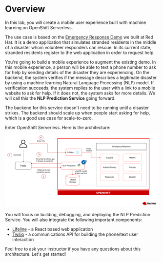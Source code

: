 # Overview

In this lab, you will create a mobile user experience built with machine learning on OpenShift Serverless.

The use case is based on the [Emergency Response Demo](http://www.erdemo.io/) we built at Red Hat.  It is a demo application that simulates stranded residents in the middle of a disaster whom volunteer responders can rescue. In its current state, stranded residents register to the web application in order to request help.

You're going to build a mobile experience to augment the existing demo.  In this mobile experience, a person will be able to text a phone number to ask for help by sending details of the disaster they are experiencing.  On the backend, the system verifies if the message describes a legitimate disaster by using a machine learning Natural Language Processing (NLP) model.  If verification succeeds, the system replies to the user with a link to a mobile website to ask for help.  If it does not, the system asks for more details.  We will call this the **NLP Prediction Service** going forward.

The backend for this service doesn't need to be running until a disaster strikes.  The backend should scale up when people start asking for help, which is a good use case for scale-to-zero.

Enter OpenShift Serverless.  Here is the architecture:

![Architecture](images/ml_architecture_flow.png)

You will focus on building, debugging, and deploying the NLP Prediction Service.  You will also integrate the following important components:

* [Lifeline](https://github.com/RedHatGov/serverless-workshop-code/tree/main/lifeline) - a React based web application
* [Twilio](https://www.twilio.com/) - a communications API for building the phone/text user interaction

Feel free to ask your instructor if you have any questions about this architecture.  Let's get started!